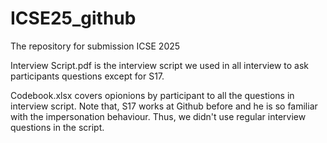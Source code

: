 # ICSE25_github
The repository for submission ICSE 2025 

Interview Script.pdf is the interview script we used in all interview to ask participants questions except for S17.

Codebook.xlsx covers opionions by participant to all the questions in interview script. Note that, S17 works at Github before and he is so familiar with the impersonation behaviour. Thus, we didn't use regular interview questions in the script.
